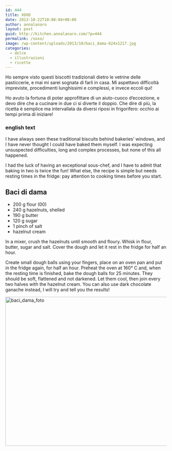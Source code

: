 ```yaml
---
id: 444
title: XOXO
date: 2013-10-22T10:08:04+00:00
author: annalanaro
layout: post
guid: http://kitchen.annalanaro.com/?p=444
permalink: /xoxo/
image: /wp-content/uploads/2013/10/baci_dama-624x1217.jpg
categories:
  - dolce
  - illustrazioni
  - ricette
---
```

Ho sempre visto questi biscotti tradizionali dietro le vetrine delle pasticcerie, e mai mi sarei sognata di farli in casa. Mi aspettavo difficoltà impreviste, procedimenti lunghissimi e complessi, e invece eccoli qui!
  
Ho avuto la fortuna di poter approfittare di un aiuto-cuoco d’eccezione, e devo dire che a cucinare in due ci si diverte il doppio. Che dire di più, la ricetta è semplice ma intervallata da diversi riposi in frigorifero: occhio ai tempi prima di iniziare!

### english text

I have always seen these traditional biscuits behind bakeries’ windows, and I have never thought I could have baked them myself. I was expecting unsuspected difficulties, long and complex processes, but none of this all happened.
  
I had the luck of having an exceptional sous-chef, and I have to admit that baking in two is twice the fun! What else, the recipe is simple but needs resting times in the fridge: pay attention to cooking times before you start.

## Baci di dama
* 200 g flour (00)
* 240 g hazelnuts, shelled  
* 190 g butter  
* 120 g sugar  
* 1 pinch of salt  
* hazelnut cream

In a mixer, crush the hazelnuts until smooth and floury. Whisk in flour, butter, sugar and salt. Cover the dough and let it rest in the fridge for half an hour.
  
Create small dough balls using your fingers, place on an oven pan and put in the fridge again, for half an hour. Preheat the oven at 160° C and, when the resting time is finished, bake the dough balls for 25 minutes. They should be soft, flattened and not darkened. Let them cool, then join every two halves with the hazelnut cream. You can also use dark chocolate ganache instead, I will try and tell you the results!

<img class="alignnone size-full wp-image-447" alt="baci_dama_foto" src="http://kitchen.annalanaro.com/wp-content/uploads/2013/10/baci_dama_foto.jpg" width="700" height="465" srcset="http://kitchen.annalanaro.com/wp-content/uploads/2013/10/baci_dama_foto.jpg 700w, http://kitchen.annalanaro.com/wp-content/uploads/2013/10/baci_dama_foto-300x199.jpg 300w, http://kitchen.annalanaro.com/wp-content/uploads/2013/10/baci_dama_foto-624x414.jpg 624w" sizes="(max-width: 700px) 100vw, 700px" />